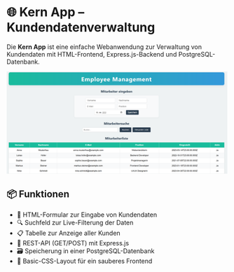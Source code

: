 # 🌐 Kern App – Kundendatenverwaltung

Die **Kern App** ist eine einfache Webanwendung zur Verwaltung von Kundendaten mit HTML-Frontend, Express.js-Backend und PostgreSQL-Datenbank.

![Vorschau der Anwendung](Webseite.png)

## 📦 Funktionen

- 📄 HTML-Formular zur Eingabe von Kundendaten
- 🔍 Suchfeld zur Live-Filterung der Daten
- 📋 Tabelle zur Anzeige aller Kunden
- 🚀 REST-API (GET/POST) mit Express.js
- 🗃️ Speicherung in einer PostgreSQL-Datenbank
- 🎨 Basic-CSS-Layout für ein sauberes Frontend
